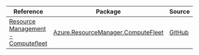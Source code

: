 | Reference | Package | Source |
|---|---|---|
|[Resource Management - Computefleet](resourcemanager.computefleet-readme.md)|[Azure.ResourceManager.ComputeFleet](https://www.nuget.org/packages/Azure.ResourceManager.ComputeFleet)|[GitHub](https://github.com/Azure/azure-sdk-for-net/blob/main/sdk/computefleet/Azure.ResourceManager.ComputeFleet)|
